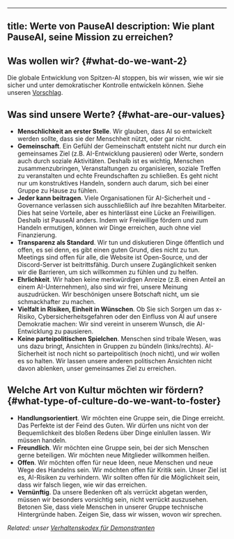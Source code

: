 

---
title: Werte von PauseAI
description: Wie plant PauseAI, seine Mission zu erreichen?
---

## Was wollen wir? {#what-do-we-want-2}

Die globale Entwicklung von Spitzen-AI stoppen, bis wir wissen, wie wir sie sicher und unter demokratischer Kontrolle entwickeln können. Siehe unseren [Vorschlag](/proposal).

## Was sind unsere Werte? {#what-are-our-values}

- **Menschlichkeit an erster Stelle**. Wir glauben, dass AI so entwickelt werden sollte, dass sie der Menschheit nützt, oder gar nicht.
- **Gemeinschaft**. Ein Gefühl der Gemeinschaft entsteht nicht nur durch ein gemeinsames Ziel (z.B. AI-Entwicklung pausieren) oder Werte, sondern auch durch soziale Aktivitäten. Deshalb ist es wichtig, Menschen zusammenzubringen, Veranstaltungen zu organisieren, soziale Treffen zu veranstalten und echte Freundschaften zu schließen. Es geht nicht nur um konstruktives Handeln, sondern auch darum, sich bei einer Gruppe zu Hause zu fühlen.
- **Jeder kann beitragen**. Viele Organisationen für AI-Sicherheit und -Governance verlassen sich ausschließlich auf ihre bezahlten Mitarbeiter. Dies hat seine Vorteile, aber es hinterlässt eine Lücke an Freiwilligen. Deshalb ist PauseAI anders. Indem wir Freiwillige fördern und zum Handeln ermutigen, können wir Dinge erreichen, auch ohne viel Finanzierung.
- **Transparenz als Standard**. Wir tun und diskutieren Dinge öffentlich und offen, es sei denn, es gibt einen guten Grund, dies nicht zu tun. Meetings sind offen für alle, die Website ist Open-Source, und der Discord-Server ist beitrittsfähig. Durch unsere Zugänglichkeit senken wir die Barrieren, um sich willkommen zu fühlen und zu helfen.
- **Ehrlichkeit**. Wir haben keine merkwürdigen Anreize (z.B. einen Anteil an einem AI-Unternehmen), also sind wir frei, unsere Meinung auszudrücken. Wir beschönigen unsere Botschaft nicht, um sie schmackhafter zu machen.
- **Vielfalt in Risiken, Einheit in Wünschen**. Ob Sie sich Sorgen um das x-Risiko, Cybersicherheitsgefahren oder den Einfluss von AI auf unsere Demokratie machen: Wir sind vereint in unserem Wunsch, die AI-Entwicklung zu pausieren.
- **Keine parteipolitischen Spielchen**. Menschen sind tribale Wesen, was uns dazu bringt, Ansichten in Gruppen zu bündeln (links/rechts). AI-Sicherheit ist noch nicht so parteipolitisch (noch nicht), und wir wollen es so halten. Wir lassen unsere anderen politischen Ansichten nicht davon ablenken, unser gemeinsames Ziel zu erreichen.

## Welche Art von Kultur möchten wir fördern? {#what-type-of-culture-do-we-want-to-foster}

- **Handlungsorientiert**. Wir möchten eine Gruppe sein, die Dinge erreicht. Das Perfekte ist der Feind des Guten. Wir dürfen uns nicht von der Bequemlichkeit des bloßen Redens über Dinge einlullen lassen. Wir müssen handeln.
- **Freundlich**. Wir möchten eine Gruppe sein, bei der sich Menschen gerne beteiligen. Wir möchten neue Mitglieder willkommen heißen.
- **Offen**. Wir möchten offen für neue Ideen, neue Menschen und neue Wege des Handelns sein. Wir möchten offen für Kritik sein. Unser Ziel ist es, AI-Risiken zu verhindern. Wir sollten offen für die Möglichkeit sein, dass wir falsch liegen, wie wir das erreichen.
- **Vernünftig**. Da unsere Bedenken oft als verrückt abgetan werden, müssen wir besonders vorsichtig sein, nicht verrückt auszusehen. Betonen Sie, dass viele Menschen in unserer Gruppe technische Hintergründe haben. Zeigen Sie, dass wir wissen, wovon wir sprechen.

_Related: unser [Verhaltenskodex für Demonstranten](/protesters-code-of-conduct)_
